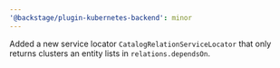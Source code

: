 ```yaml
---
'@backstage/plugin-kubernetes-backend': minor
---
```


Added a new service locator `CatalogRelationServiceLocator` that only returns clusters an entity lists in `relations.dependsOn`.
